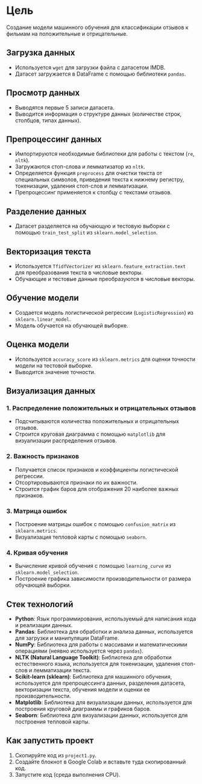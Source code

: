 # Цель

Создание модели машинного обучения для классификации отзывов к фильмам на положительные и отрицательные.

## Загрузка данных

- Используется `wget` для загрузки файла с датасетом IMDB.
- Датасет загружается в DataFrame с помощью библиотеки `pandas`.

## Просмотр данных

- Выводятся первые 5 записи датасета.
- Выводится информация о структуре данных (количестве строк, столбцов, типах данных).

## Препроцессинг данных

- Импортируются необходимые библиотеки для работы с текстом (`re`, `nltk`).
- Загружаются стоп-слова и лемматизатор из `nltk`.
- Определяется функция `preprocess` для очистки текста от специальных символов, приведения текста к нижнему регистру, токенизации, удаления стоп-слов и лемматизации.
- Препроцессинг применяется к столбцу с текстами отзывов.

## Разделение данных

- Датасет разделяется на обучающую и тестовую выборки с помощью `train_test_split` из `sklearn.model_selection`.

## Векторизация текста

- Используется `TfidfVectorizer` из `sklearn.feature_extraction.text` для преобразования текста в числовые векторы.
- Обучающие и тестовые данные преобразуются в числовые векторы.

## Обучение модели

- Создается модель логистической регрессии (`LogisticRegression`) из `sklearn.linear_model`.
- Модель обучается на обучающей выборке.

## Оценка модели

- Используется `accuracy_score` из `sklearn.metrics` для оценки точности модели на тестовой выборке.
- Выводится значение точности.

## Визуализация данных

### 1. Распределение положительных и отрицательных отзывов

- Подсчитываются количества положительных и отрицательных отзывов.
- Строится круговая диаграмма с помощью `matplotlib` для визуализации распределения отзывов.

### 2. Важность признаков

- Получается список признаков и коэффициенты логистической регрессии.
- Отсортировываются признаки по их важности.
- Строится график баров для отображения 20 наиболее важных признаков.

### 3. Матрица ошибок

- Построение матрицы ошибок с помощью `confusion_matrix` из `sklearn.metrics`.
- Визуализация тепловой карты с помощью `seaborn`.

### 4. Кривая обучения

- Вычисление кривой обучения с помощью `learning_curve` из `sklearn.model_selection`.
- Построение графика зависимости производительности от размера обучающей выборки.

## Стек технологий

- **Python**: Язык программирования, используемый для написания кода и реализации данных.
- **Pandas**: Библиотека для обработки и анализа данных, используется для загрузки и манипуляции DataFrame.
- **NumPy**: Библиотека для работы с массивами и математическими операциями (неявно используется через `pandas`).
- **NLTK (Natural Language Toolkit)**: Библиотека для обработки естественного языка, используется для токенизации, удаления стоп-слов и лемматизации текста.
- **Scikit-learn (sklearn)**: Библиотека для машинного обучения, используется для препроцессинга данных, разделения датасета, векторизации текста, обучения модели и оценки ее производительности.
- **Matplotlib**: Библиотека для визуализации данных, используется для построения круговой диаграммы и графиков баров.
- **Seaborn**: Библиотека для визуализации данных, используется для построения тепловой карты.

## Как запустить проект

1. Скопируйте код из `project1.py`.
2. Создайте блокнот в Google Colab и вставьте туда скопированный код.
3. Запустите код (среда выполнения CPU).

